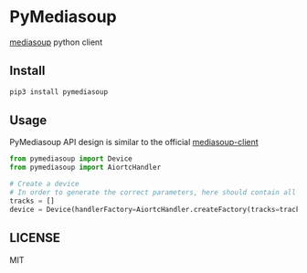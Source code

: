 # PyMediasoup

[mediasoup](https://mediasoup.org/) python client

## Install
```bash
pip3 install pymediasoup
```

## Usage
PyMediasoup API design is similar to the official [mediasoup-client](https://github.com/versatica/mediasoup-client)

```python
from pymediasoup import Device
from pymediasoup import AiortcHandler

# Create a device
# In order to generate the correct parameters, here should contain all the tracks you want to use
tracks = []
device = Device(handlerFactory=AiortcHandler.createFactory(tracks=tracks))
```

## LICENSE
MIT